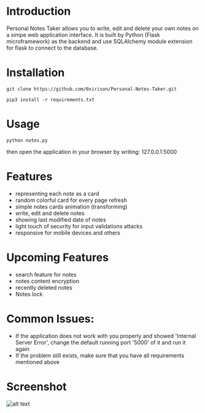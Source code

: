# Introduction
Personal Notes Taker allows you to write, edit and delete your own notes on a simpe web application interface. It is built by Python (Flask microframework) as the backend and use SQLAlchemy module extension for flask to connect to the database.

# Installation
```
git clone https://github.com/0xirison/Personal-Notes-Taker.git
```
```
pip3 install -r requirements.txt
```

# Usage
```
python notes.py
```
then open the application in your browser by writing: 127.0.0.1:5000


# Features
- representing each note as a card
- random colorful card for every page refresh
- simple notes cards animation (transforming)
- write, edit and delete notes
- showing last modified date of notes
- light touch of security for input validations attacks
- responsive for mobile devices and others

# Upcoming Features
- search feature for notes
- notes content encryption
- recently deleted notes
- Notes lock

# Common Issues:
- If the application does not work with you properly and showed 'Internal Server Error', change the default running port '5000' of it and run it again
- If the problem still exists, make sure that you have all requirements mentioned above

# Screenshot
![alt text](https://i.postimg.cc/yN0nB1cQ/notes.png)

